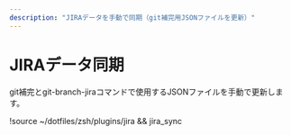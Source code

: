 ```yaml
---
description: "JIRAデータを手動で同期（git補完用JSONファイルを更新）"
---
```


# JIRAデータ同期

git補完とgit-branch-jiraコマンドで使用するJSONファイルを手動で更新します。

!source ~/dotfiles/zsh/plugins/jira && jira_sync